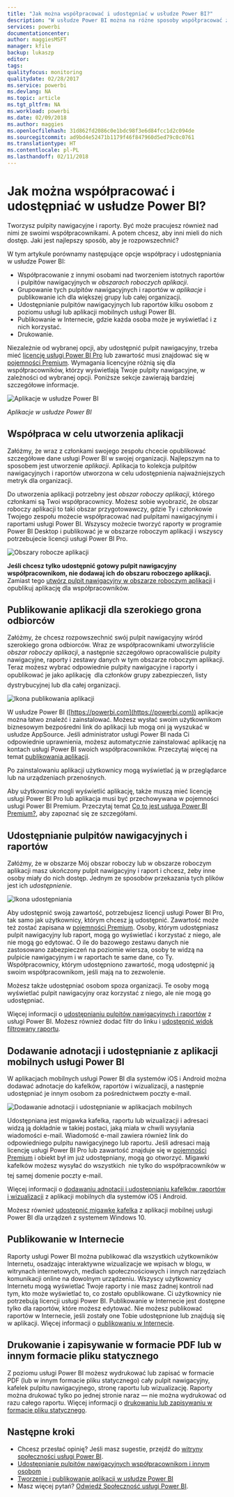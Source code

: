 ```yaml
---
title: "Jak można współpracować i udostępniać w usłudze Power BI?"
description: "W usłudze Power BI można na różne sposoby współpracować za pośrednictwem pulpitów nawigacyjnych, raportów, kafelków i aplikacji oraz je udostępniać. Każdy sposób ma swoje zalety."
services: powerbi
documentationcenter: 
author: maggiesMSFT
manager: kfile
backup: lukaszp
editor: 
tags: 
qualityfocus: monitoring
qualitydate: 02/28/2017
ms.service: powerbi
ms.devlang: NA
ms.topic: article
ms.tgt_pltfrm: NA
ms.workload: powerbi
ms.date: 02/09/2018
ms.author: maggies
ms.openlocfilehash: 31d862fd2086c0e1bdc98f3e6d84fcc1d2c094de
ms.sourcegitcommit: ad9bd4e52471b1179f46f847960d5ed79c0c0761
ms.translationtype: HT
ms.contentlocale: pl-PL
ms.lasthandoff: 02/11/2018
---
```

# <a name="how-should-i-collaborate-and-share-in-power-bi"></a>Jak można współpracować i udostępniać w usłudze Power BI?

Tworzysz pulpity nawigacyjne i raporty. Być może pracujesz również nad nimi ze swoimi współpracownikami. A potem chcesz, aby inni mieli do nich dostęp. Jaki jest najlepszy sposób, aby je rozpowszechnić?

W tym artykule porównamy następujące opcje współpracy i udostępniania w usłudze Power BI: 

* Współpracowanie z innymi osobami nad tworzeniem istotnych raportów i pulpitów nawigacyjnych w *obszarach roboczych aplikacji*.
* Grupowanie tych pulpitów nawigacyjnych i raportów w *aplikacje* i publikowanie ich dla większej grupy lub całej organizacji.
* Udostępnianie pulpitów nawigacyjnych lub raportów kilku osobom z poziomu usługi lub aplikacji mobilnych usługi Power BI.
* Publikowanie w Internecie, gdzie każda osoba może je wyświetlać i z nich korzystać.
* Drukowanie. 

Niezależnie od wybranej opcji, aby udostępnić pulpit nawigacyjny, trzeba mieć [licencję usługi Power BI Pro](service-free-vs-pro.md) lub zawartość musi znajdować się w [pojemności Premium](service-premium.md). Wymagania licencyjne różnią się dla współpracowników, którzy wyświetlają Twoje pulpity nawigacyjne, w zależności od wybranej opcji. Poniższe sekcje zawierają bardziej szczegółowe informacje. 

![Aplikacje w usłudze Power BI](media/service-how-to-collaborate-distribute-dashboards-reports/power-bi-apps-home-blog.png)

*Aplikacje w usłudze Power BI*

## <a name="collaborate-with-coworkers-to-create-an-app"></a>Współpraca w celu utworzenia aplikacji
Załóżmy, że wraz z członkami swojego zespołu chcecie opublikować szczegółowe dane usługi Power BI w swojej organizacji. Najlepszym na to sposobem jest utworzenie *aplikacji*. Aplikacja to kolekcja pulpitów nawigacyjnych i raportów utworzona w celu udostępnienia najważniejszych metryk dla organizacji. 

Do utworzenia aplikacji potrzebny jest *obszar roboczy aplikacji*, którego członkami są Twoi współpracownicy. Możesz sobie wyobrazić, że obszar roboczy aplikacji to taki obszar przygotowawczy, gdzie Ty i członkowie Twojego zespołu możecie współpracować nad pulpitami nawigacyjnymi i raportami usługi Power BI. Wszyscy możecie tworzyć raporty w programie Power BI Desktop i publikować je w obszarze roboczym aplikacji i wszyscy potrzebujecie licencji usługi Power BI Pro.

![Obszary robocze aplikacji](media/service-how-to-collaborate-distribute-dashboards-reports/power-bi-apps-workspaces.png)

**Jeśli chcesz tylko udostępnić gotowy pulpit nawigacyjny współpracownikom, nie dodawaj ich do obszaru roboczego aplikacji.** Zamiast tego [utwórz pulpit nawigacyjny w obszarze roboczym aplikacji](service-create-distribute-apps.md) i opublikuj aplikację dla współpracowników. 

## <a name="publish-your-app-to-a-broad-audience"></a>Publikowanie aplikacji dla szerokiego grona odbiorców
Załóżmy, że chcesz rozpowszechnić swój pulpit nawigacyjny wśród szerokiego grona odbiorców. Wraz ze współpracownikami utworzyliście *obszar roboczy aplikacji*, a następnie szczegółowo opracowaliście pulpity nawigacyjne, raporty i zestawy danych w tym obszarze roboczym aplikacji. Teraz możesz wybrać odpowiednie pulpity nawigacyjne i raporty i opublikować je jako aplikację &#151; dla członków grupy zabezpieczeń, listy dystrybucyjnej lub dla całej organizacji. 

![Ikona publikowania aplikacji](media/service-how-to-collaborate-distribute-dashboards-reports/power-bi-app-publish-600.png)

W usłudze Power BI ([https://powerbi.com](https://powerbi.com)) aplikacje można łatwo znaleźć i zainstalować. Możesz wysłać swoim użytkownikom biznesowym bezpośredni link do aplikacji lub mogą oni ją wyszukać w usłudze AppSource. Jeśli administrator usługi Power BI nada Ci odpowiednie uprawnienia, możesz automatycznie zainstalować aplikację na kontach usługi Power BI swoich współpracowników. Przeczytaj więcej na temat [publikowania aplikacji](service-create-distribute-apps.md#publish-your-app). 

Po zainstalowaniu aplikacji użytkownicy mogą wyświetlać ją w przeglądarce lub na urządzeniach przenośnych.

Aby użytkownicy mogli wyświetlić aplikację, także muszą mieć licencję usługi Power BI Pro lub aplikacja musi być przechowywana w pojemności usługi Power BI Premium. Przeczytaj temat [Co to jest usługa Power BI Premium?](service-premium.md), aby zapoznać się ze szczegółami.

## <a name="share-dashboards-and-reports"></a>Udostępnianie pulpitów nawigacyjnych i raportów
Załóżmy, że w obszarze Mój obszar roboczy lub w obszarze roboczym aplikacji masz ukończony pulpit nawigacyjny i raport i chcesz, żeby inne osoby miały do nich dostęp. Jednym ze sposobów przekazania tych plików jest ich *udostępnienie*. 

![Ikona udostępniania](media/service-how-to-collaborate-distribute-dashboards-reports/power-bi-share-in-situ.png)

Aby udostępnić swoją zawartość, potrzebujesz licencji usługi Power BI Pro, tak samo jak użytkownicy, którym chcesz ją udostępnić. Zawartość może też zostać zapisana w [pojemności Premium](service-premium.md). Osoby, którym udostępniasz pulpit nawigacyjny lub raport, mogą go wyświetlać i korzystać z niego, ale nie mogą go edytować. O ile do bazowego zestawu danych nie zastosowano zabezpieczeń na poziomie wiersza, osoby te widzą na pulpicie nawigacyjnym i w raportach te same dane, co Ty. Współpracownicy, którym udostępniono zawartość, mogą udostępnić ją swoim współpracownikom, jeśli mają na to zezwolenie. 

Możesz także udostępniać osobom spoza organizacji. Te osoby mogą wyświetlać pulpit nawigacyjny oraz korzystać z niego, ale nie mogą go udostępniać. 

Więcej informacji o [udostępnianiu pulpitów nawigacyjnych i raportów](service-share-dashboards.md) z usługi Power BI. Możesz również dodać filtr do linku i [udostępnić widok filtrowany raportu](service-share-reports.md).

## <a name="annotate-and-share-from-the-power-bi-mobile-apps"></a>Dodawanie adnotacji i udostępnianie z aplikacji mobilnych usługi Power BI
W aplikacjach mobilnych usługi Power BI dla systemów iOS i Android można dodawać adnotacje do kafelków, raportów i wizualizacji, a następnie udostępniać je innym osobom za pośrednictwem poczty e-mail. 

![Dodawanie adnotacji i udostępnianie w aplikacjach mobilnych](media/service-how-to-collaborate-distribute-dashboards-reports/power-bi-iphone-annotate.png)

Udostępniana jest migawka kafelka, raportu lub wizualizacji i adresaci widzą ją dokładnie w takiej postaci, jaką miała w chwili wysyłania wiadomości e-mail. Wiadomość e-mail zawiera również link do odpowiedniego pulpitu nawigacyjnego lub raportu. Jeśli adresaci mają licencję usługi Power BI Pro lub zawartość znajduje się w [pojemności Premium](service-premium.md) i obiekt był im już udostępniany, mogą go otworzyć. Migawki kafelków możesz wysyłać do wszystkich &#151; nie tylko do współpracowników w tej samej domenie poczty e-mail.

Więcej informacji o [dodawaniu adnotacji i udostępnianiu kafelków, raportów i wizualizacji](mobile-annotate-and-share-a-tile-from-the-mobile-apps.md) z aplikacji mobilnych dla systemów iOS i Android.

Możesz również [udostępnić migawkę kafelka](mobile-share-tile-windows-10-phone-app.md) z aplikacji mobilnej usługi Power BI dla urządzeń z systemem Windows 10.

## <a name="publish-to-the-web"></a>Publikowanie w Internecie
Raporty usługi Power BI można publikować dla wszystkich użytkowników Internetu, osadzając interaktywne wizualizacje we wpisach w blogu, w witrynach internetowych, mediach społecznościowych i innych narzędziach komunikacji online na dowolnym urządzeniu. Wszyscy użytkownicy Internetu mogą wyświetlać Twoje raporty i nie masz żadnej kontroli nad tym, kto może wyświetlać to, co zostało opublikowane. Ci użytkownicy nie potrzebują licencji usługi Power BI. Publikowanie w Internecie jest dostępne tylko dla raportów, które możesz edytować. Nie możesz publikować raportów w Internecie, jeśli zostały one Tobie udostępnione lub znajdują się w aplikacji. Więcej informacji o [publikowaniu w Internecie](service-publish-to-web.md).

## <a name="print-or-save-as-pdf-or-other-static-file"></a>Drukowanie i zapisywanie w formacie PDF lub w innym formacie pliku statycznego
Z poziomu usługi Power BI możesz wydrukować lub zapisać w formacie PDF (lub w innym formacie pliku statycznego) cały pulpit nawigacyjny, kafelek pulpitu nawigacyjnego, stronę raportu lub wizualizację. Raporty można drukować tylko po jednej stronie naraz — nie można wydrukować od razu całego raportu. Więcej informacji o [drukowaniu lub zapisywaniu w formacie pliku statycznego](service-print.md).

## <a name="next-steps"></a>Następne kroki
* Chcesz przesłać opinię? Jeśli masz sugestie, przejdź do [witryny społeczności usługi Power BI](https://community.powerbi.com/).
* [Udostępnianie pulpitów nawigacyjnych współpracownikom i innym osobom](service-share-dashboards.md)
* [Tworzenie i publikowanie aplikacji w usłudze Power BI](service-create-distribute-apps.md)
* Masz więcej pytań? [Odwiedź Społeczność usługi Power BI](http://community.powerbi.com/).

